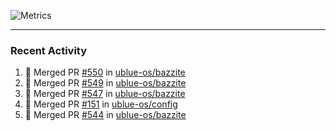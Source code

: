 ![Metrics](https://metrics.lecoq.io/KyleGospo?template=classic&base=header%2C%20activity%2C%20community%2C%20repositories%2C%20metadata&base.indepth=false&base.hireable=false&base.skip=false&config.timezone=America%2FLos_Angeles)

---
### Recent Activity
<!--START_SECTION:activity-->
1. 🎉 Merged PR [#550](https://github.com/ublue-os/bazzite/pull/550) in [ublue-os/bazzite](https://github.com/ublue-os/bazzite)
2. 🎉 Merged PR [#549](https://github.com/ublue-os/bazzite/pull/549) in [ublue-os/bazzite](https://github.com/ublue-os/bazzite)
3. 🎉 Merged PR [#547](https://github.com/ublue-os/bazzite/pull/547) in [ublue-os/bazzite](https://github.com/ublue-os/bazzite)
4. 🎉 Merged PR [#151](https://github.com/ublue-os/config/pull/151) in [ublue-os/config](https://github.com/ublue-os/config)
5. 🎉 Merged PR [#544](https://github.com/ublue-os/bazzite/pull/544) in [ublue-os/bazzite](https://github.com/ublue-os/bazzite)
<!--END_SECTION:activity-->
